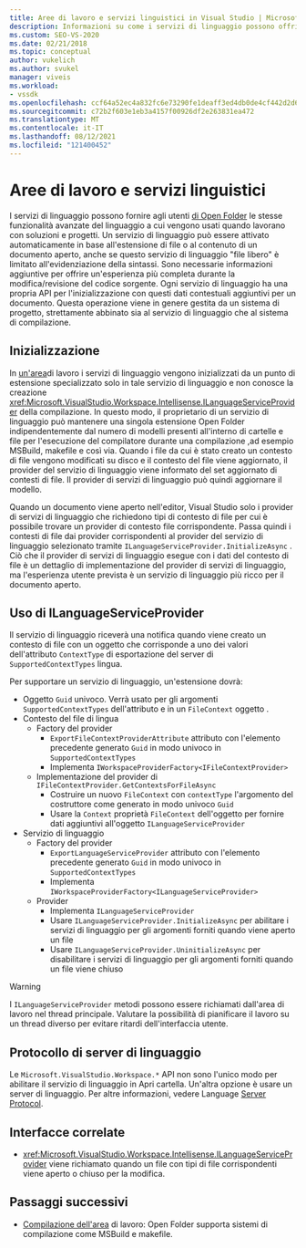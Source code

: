 ```yaml
---
title: Aree di lavoro e servizi linguistici in Visual Studio | Microsoft Docs
description: Informazioni su come i servizi di linguaggio possono offrire agli utenti di Open Folder le stesse funzionalità avanzate del linguaggio a cui vengono usati quando lavorano con soluzioni e progetti.
ms.custom: SEO-VS-2020
ms.date: 02/21/2018
ms.topic: conceptual
author: vukelich
ms.author: svukel
manager: viveis
ms.workload:
- vssdk
ms.openlocfilehash: ccf64a52ec4a832fc6e73290fe1deaff3ed4db0de4cf442d2d6da3ecb65e5746
ms.sourcegitcommit: c72b2f603e1eb3a4157f00926df2e263831ea472
ms.translationtype: MT
ms.contentlocale: it-IT
ms.lasthandoff: 08/12/2021
ms.locfileid: "121400452"
---
```

# <a name="workspaces-and-language-services"></a>Aree di lavoro e servizi linguistici

I servizi di linguaggio possono fornire agli utenti [di Open Folder](../ide/develop-code-in-visual-studio-without-projects-or-solutions.md) le stesse funzionalità avanzate del linguaggio a cui vengono usati quando lavorano con soluzioni e progetti. Un servizio di linguaggio può essere attivato automaticamente in base all'estensione di file o al contenuto di un documento aperto, anche se questo servizio di linguaggio "file libero" è limitato all'evidenziazione della sintassi. Sono necessarie informazioni aggiuntive per offrire un'esperienza più completa durante la modifica/revisione del codice sorgente. Ogni servizio di linguaggio ha una propria API per l'inizializzazione con questi dati contestuali aggiuntivi per un documento. Questa operazione viene in genere gestita da un sistema di progetto, strettamente abbinato sia al servizio di linguaggio che al sistema di compilazione.

## <a name="initialization"></a>Inizializzazione

In [un'area](workspaces.md)di lavoro i servizi di linguaggio vengono inizializzati da un punto di estensione specializzato solo in tale servizio di linguaggio e non conosce la creazione <xref:Microsoft.VisualStudio.Workspace.Intellisense.ILanguageServiceProvider> della compilazione. In questo modo, il proprietario di un servizio di linguaggio può mantenere una singola estensione Open Folder indipendentemente dal numero di modelli presenti all'interno di cartelle e file per l'esecuzione del compilatore durante una compilazione ,ad esempio MSBuild, makefile e così via. Quando i file da cui è stato creato un contesto di file vengono modificati su disco e il contesto del file viene aggiornato, il provider del servizio di linguaggio viene informato del set aggiornato di contesti di file. Il provider di servizi di linguaggio può quindi aggiornare il modello.

Quando un documento viene aperto nell'editor, Visual Studio solo i provider di servizi di linguaggio che richiedono tipi di contesto di file per cui è possibile trovare un provider di contesto file corrispondente. Passa quindi i contesti di file dai provider corrispondenti al provider del servizio di linguaggio selezionato tramite `ILanguageServiceProvider.InitializeAsync` . Ciò che il provider di servizi di linguaggio esegue con i dati del contesto di file è un dettaglio di implementazione del provider di servizi di linguaggio, ma l'esperienza utente prevista è un servizio di linguaggio più ricco per il documento aperto.

## <a name="using-ilanguageserviceprovider"></a>Uso di ILanguageServiceProvider

Il servizio di linguaggio riceverà una notifica quando viene creato un contesto di file con un oggetto che corrisponde a uno dei valori dell'attributo `ContextType` di esportazione del server di `SupportedContextTypes` lingua.

Per supportare un servizio di linguaggio, un'estensione dovrà:

- Oggetto `Guid` univoco. Verrà usato per gli argomenti `SupportedContextTypes` dell'attributo e in un `FileContext` oggetto .
- Contesto del file di lingua
  - Factory del provider
    - `ExportFileContextProviderAttribute` attributo con l'elemento precedente generato `Guid` in modo univoco in `SupportedContextTypes`
    - Implementa `IWorkspaceProviderFactory<IFileContextProvider>`
  - Implementazione del provider di `IFileContextProvider.GetContextsForFileAsync`
    - Costruire un nuovo `FileContext` con `contextType` l'argomento del costruttore come generato in modo univoco `Guid`
    - Usare la `Context` proprietà `FileContext` dell'oggetto per fornire dati aggiuntivi all'oggetto `ILanguageServiceProvider`
- Servizio di linguaggio
  - Factory del provider
    - `ExportLanguageServiceProvider` attributo con l'elemento precedente generato `Guid` in modo univoco in `SupportedContextTypes`
    - Implementa `IWorkspaceProviderFactory<ILanguageServiceProvider>`
  - Provider
    - Implementa `ILanguageServiceProvider`
    - Usare `ILanguageServiceProvider.InitializeAsync` per abilitare i servizi di linguaggio per gli argomenti forniti quando viene aperto un file
    - Usare `ILanguageServiceProvider.UninitializeAsync` per disabilitare i servizi di linguaggio per gli argomenti forniti quando un file viene chiuso

>[!WARNING]
>I `ILanguageServiceProvider` metodi possono essere richiamati dall'area di lavoro nel thread principale. Valutare la possibilità di pianificare il lavoro su un thread diverso per evitare ritardi dell'interfaccia utente.

## <a name="language-server-protocol"></a>Protocollo di server di linguaggio

Le `Microsoft.VisualStudio.Workspace.*` API non sono l'unico modo per abilitare il servizio di linguaggio in Apri cartella. Un'altra opzione è usare un server di linguaggio. Per altre informazioni, vedere Language [Server Protocol](language-server-protocol.md).

## <a name="related-interfaces"></a>Interfacce correlate

- <xref:Microsoft.VisualStudio.Workspace.Intellisense.ILanguageServiceProvider> viene richiamato quando un file con tipi di file corrispondenti viene aperto o chiuso per la modifica.

## <a name="next-steps"></a>Passaggi successivi

* [Compilazione dell'area](workspace-build.md) di lavoro: Open Folder supporta sistemi di compilazione come MSBuild e makefile.